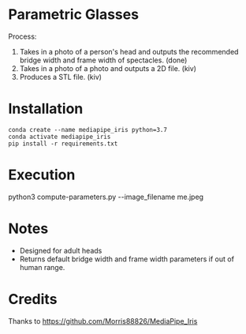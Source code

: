 # Parametric Glasses

Process:
1. Takes in a photo of a person's head and outputs the recommended bridge width and frame width of spectacles. (done)
2. Takes in a photo of a photo and outputs a 2D file. (kiv)
3. Produces a STL file. (kiv)



# Installation

```
conda create --name mediapipe_iris python=3.7
conda activate mediapipe_iris
pip install -r requirements.txt
```

# Execution

python3 compute-parameters.py --image_filename me.jpeg


# Notes
- Designed for adult heads
- Returns default bridge width and frame width parameters if out of human range.


# Credits

Thanks to https://github.com/Morris88826/MediaPipe_Iris
